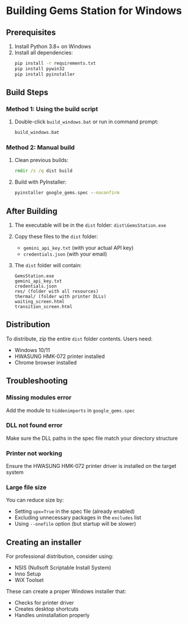 # Building Gems Station for Windows

## Prerequisites

1. Install Python 3.8+ on Windows
2. Install all dependencies:
   ```cmd
   pip install -r requirements.txt
   pip install pywin32
   pip install pyinstaller
   ```

## Build Steps

### Method 1: Using the build script

1. Double-click `build_windows.bat` or run in command prompt:
   ```cmd
   build_windows.bat
   ```

### Method 2: Manual build

1. Clean previous builds:
   ```cmd
   rmdir /s /q dist build
   ```

2. Build with PyInstaller:
   ```cmd
   pyinstaller google_gems.spec --noconfirm
   ```

## After Building

1. The executable will be in the `dist` folder: `dist\GemsStation.exe`

2. Copy these files to the `dist` folder:
   - `gemini_api_key.txt` (with your actual API key)
   - `credentials.json` (with your email)

3. The `dist` folder will contain:
   ```
   GemsStation.exe
   gemini_api_key.txt
   credentials.json
   res/ (folder with all resources)
   thermal/ (folder with printer DLLs)
   waiting_screen.html
   transition_screen.html
   ```

## Distribution

To distribute, zip the entire `dist` folder contents. Users need:
- Windows 10/11
- HWASUNG HMK-072 printer installed
- Chrome browser installed

## Troubleshooting

### Missing modules error
Add the module to `hiddenimports` in `google_gems.spec`

### DLL not found error
Make sure the DLL paths in the spec file match your directory structure

### Printer not working
Ensure the HWASUNG HMK-072 printer driver is installed on the target system

### Large file size
You can reduce size by:
- Setting `upx=True` in the spec file (already enabled)
- Excluding unnecessary packages in the `excludes` list
- Using `--onefile` option (but startup will be slower)

## Creating an installer

For professional distribution, consider using:
- NSIS (Nullsoft Scriptable Install System)
- Inno Setup
- WiX Toolset

These can create a proper Windows installer that:
- Checks for printer driver
- Creates desktop shortcuts
- Handles uninstallation properly